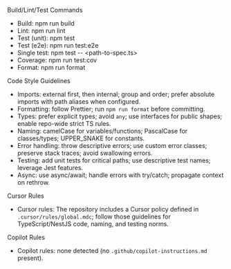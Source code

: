 Build/Lint/Test Commands

- Build: npm run build
- Lint: npm run lint
- Test (unit): npm test
- Test (e2e): npm run test:e2e
- Single test: npm test -- <path-to-spec.ts>
- Coverage: npm run test:cov
- Format: npm run format

Code Style Guidelines

- Imports: external first, then internal; group and order; prefer absolute imports with path aliases when configured.
- Formatting: follow Prettier; run `npm run format` before committing.
- Types: prefer explicit types; avoid `any`; use interfaces for public shapes; enable repo-wide strict TS rules.
- Naming: camelCase for variables/functions; PascalCase for classes/types; UPPER_SNAKE for constants.
- Error handling: throw descriptive errors; use custom error classes; preserve stack traces; avoid swallowing errors.
- Testing: add unit tests for critical paths; use descriptive test names; leverage Jest features.
- Async: use async/await; handle errors with try/catch; propagate context on rethrow.

Cursor Rules

- Cursor rules: The repository includes a Cursor policy defined in `.cursor/rules/global.mdc`; follow those guidelines for TypeScript/NestJS code, naming, and testing norms.

Copilot Rules

- Copilot rules: none detected (no `.github/copilot-instructions.md` present).
